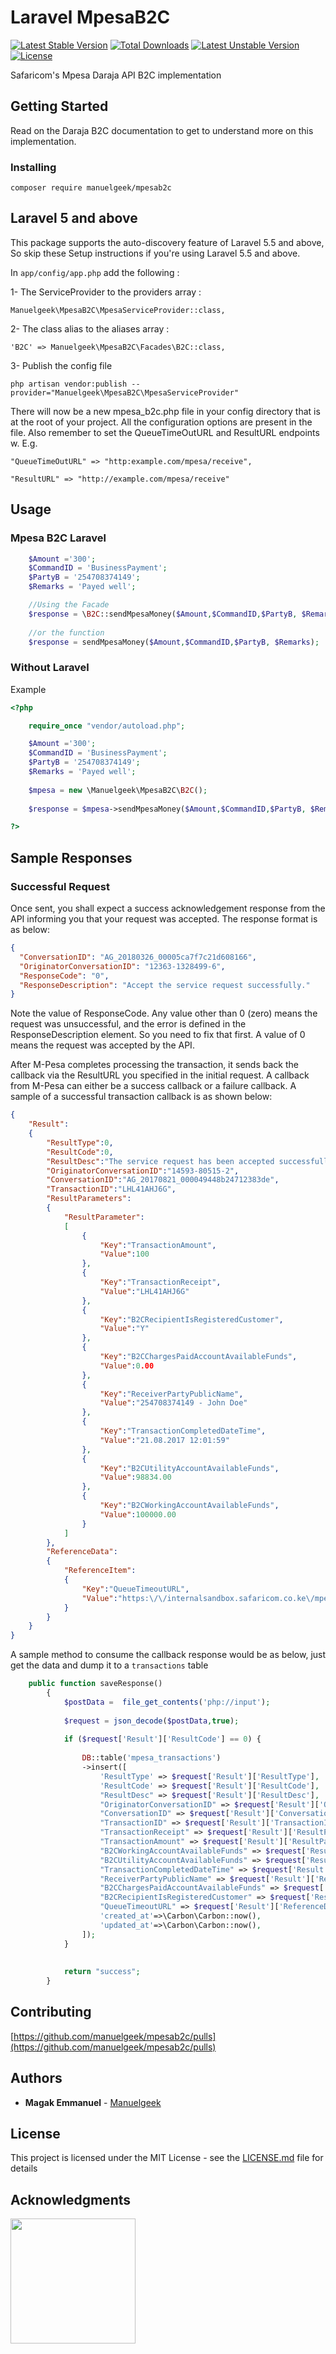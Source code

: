# Laravel MpesaB2C

[![Latest Stable Version](https://poser.pugx.org/manuelgeek/mpesab2c/v/stable)](https://packagist.org/packages/manuelgeek/mpesab2c)
[![Total Downloads](https://poser.pugx.org/manuelgeek/mpesab2c/downloads)](https://packagist.org/packages/manuelgeek/mpesab2c)
[![Latest Unstable Version](https://poser.pugx.org/manuelgeek/mpesab2c/v/unstable)](https://packagist.org/packages/manuelgeek/mpesab2c)
[![License](https://poser.pugx.org/manuelgeek/mpesab2c/license)](https://packagist.org/packages/manuelgeek/mpesab2c)

Safaricom's Mpesa Daraja API B2C implementation

## Getting Started

Read on the Daraja B2C documentation to get to understand more on this implementation.

### Installing

```
composer require manuelgeek/mpesab2c
```

## Laravel 5 and above

This package supports the auto-discovery feature of Laravel 5.5 and above, So skip these Setup instructions if you're using Laravel 5.5 and above.

In `app/config/app.php` add the following :

1- The ServiceProvider to the providers array :

```
Manuelgeek\MpesaB2C\MpesaServiceProvider::class,
```
2- The class alias to the aliases array :

```
'B2C' => Manuelgeek\MpesaB2C\Facades\B2C::class,
```
3- Publish the config file

```
php artisan vendor:publish --provider="Manuelgeek\MpesaB2C\MpesaServiceProvider"
```

There will now be a new mpesa_b2c.php file in your config directory that is at the root of your project. All the configuration options are present in the file. Also remember to set the QueueTimeOutURL and ResultURL endpoints w. E.g.

```
"QueueTimeOutURL" => "http:example.com/mpesa/receive",

"ResultURL" => "http://example.com/mpesa/receive"
```
## Usage

### Mpesa B2C Laravel

```php
    $Amount ='300';
    $CommandID = 'BusinessPayment';
    $PartyB = '254708374149';
    $Remarks = 'Payed well';

    //Using the Facade
    $response = \B2C::sendMpesaMoney($Amount,$CommandID,$PartyB, $Remarks);
    
    //or the function
    $response = sendMpesaMoney($Amount,$CommandID,$PartyB, $Remarks);
```

### Without Laravel

Example

```php
<?php

    require_once "vendor/autoload.php";

    $Amount ='300';
    $CommandID = 'BusinessPayment';
    $PartyB = '254708374149';
    $Remarks = 'Payed well';
    
    $mpesa = new \Manuelgeek\MpesaB2C\B2C();
    
    $response = $mpesa->sendMpesaMoney($Amount,$CommandID,$PartyB, $Remarks);

?>
```

## Sample Responses

### Successful Request
Once sent, you shall expect a success acknowledgement response from the API informing you that your request was accepted. The response format is as below:
```json
{
  "ConversationID": "AG_20180326_00005ca7f7c21d608166",
  "OriginatorConversationID": "12363-1328499-6",
  "ResponseCode": "0",
  "ResponseDescription": "Accept the service request successfully."
}

```
Note the value of ResponseCode. Any value other than 0 (zero) means the request was unsuccessful, and the error is defined in the ResponseDescription element. So you need to fix that first. A value of 0 means the request was accepted by the API.

After M-Pesa completes processing the transaction, it sends back the callback via the ResultURL you specified in the initial request. A callback from M-Pesa can either be a success callback or a failure callback. A sample of a successful transaction callback is as shown below:
```json
{
	"Result":
	{
		"ResultType":0,
		"ResultCode":0,
		"ResultDesc":"The service request has been accepted successfully.",
		"OriginatorConversationID":"14593-80515-2",
		"ConversationID":"AG_20170821_000049448b24712383de",
		"TransactionID":"LHL41AHJ6G",
		"ResultParameters":
		{
			"ResultParameter":
			[
				{
					"Key":"TransactionAmount",
					"Value":100
				},
				{
					"Key":"TransactionReceipt",
					"Value":"LHL41AHJ6G"
				},
				{
					"Key":"B2CRecipientIsRegisteredCustomer",
					"Value":"Y"
				},
				{
					"Key":"B2CChargesPaidAccountAvailableFunds",
					"Value":0.00
				},
				{
					"Key":"ReceiverPartyPublicName",
					"Value":"254708374149 - John Doe"
				},
				{
					"Key":"TransactionCompletedDateTime",
					"Value":"21.08.2017 12:01:59"
				},
				{
					"Key":"B2CUtilityAccountAvailableFunds",
					"Value":98834.00
				},
				{
					"Key":"B2CWorkingAccountAvailableFunds",
					"Value":100000.00
				}
			]
		},
		"ReferenceData":
		{
			"ReferenceItem":
			{
				"Key":"QueueTimeoutURL",
				"Value":"https:\/\/internalsandbox.safaricom.co.ke\/mpesa\/b2cresults\/v1\/submit"
			}
		}
	}
}

```

A sample method to consume the callback response would be as below, just get the data and dump it to a ``transactions`` table

```php
    public function saveResponse()
        {
            $postData =  file_get_contents('php://input');
   
            $request = json_decode($postData,true);
    
            if ($request['Result']['ResultCode'] == 0) {
    
            	DB::table('mpesa_transactions')
                ->insert([
                    'ResultType' => $request['Result']['ResultType'],
                    'ResultCode' => $request['Result']['ResultCode'],
                    "ResultDesc" => $request['Result']['ResultDesc'],
                    "OriginatorConversationID" => $request['Result']['OriginatorConversationID'],
                    "ConversationID" => $request['Result']['ConversationID'],
                    "TransactionID" => $request['Result']['TransactionID'],
                    "TransactionReceipt" => $request['Result']['ResultParameters']['ResultParameter'][0]['Value'] ,
                    "TransactionAmount" => $request['Result']['ResultParameters']['ResultParameter'][1]['Value'] ,
                    "B2CWorkingAccountAvailableFunds" => $request['Result']['ResultParameters']['ResultParameter'][2]['Value'] ,
                    "B2CUtilityAccountAvailableFunds" => $request['Result']['ResultParameters']['ResultParameter'][3]['Value'] ,
                    "TransactionCompletedDateTime" => $request['Result']['ResultParameters']['ResultParameter'][4]['Value'] ,
                    "ReceiverPartyPublicName" => $request['Result']['ResultParameters']['ResultParameter'][5]['Value'] ,
                    "B2CChargesPaidAccountAvailableFunds" => $request['Result']['ResultParameters']['ResultParameter'][6]['Value'] ,
                    "B2CRecipientIsRegisteredCustomer" => $request['Result']['ResultParameters']['ResultParameter'][7]['Value'] ,
                    "QueueTimeoutURL" => $request['Result']['ReferenceData']['ReferenceItem']['Value'] ,
                    'created_at'=>\Carbon\Carbon::now(),
                    'updated_at'=>\Carbon\Carbon::now(),
                ]);
            }
    
    
            return "success";
        }

```

## Contributing

[https://github.com/manuelgeek/mpesab2c/pulls](https://github.com/manuelgeek/mpesab2c/pulls) 

## Authors

* **Magak Emmanuel** -  [Manuelgeek](https://github.com/manuelgeek)
<p>

## License

This project is licensed under the MIT License - see the [LICENSE.md](LICENSE.md) file for details

## Acknowledgments
[<img width=200 src="https://appslab.co.ke/assets/img/logo.png">](https://appslab.co.ke) 

